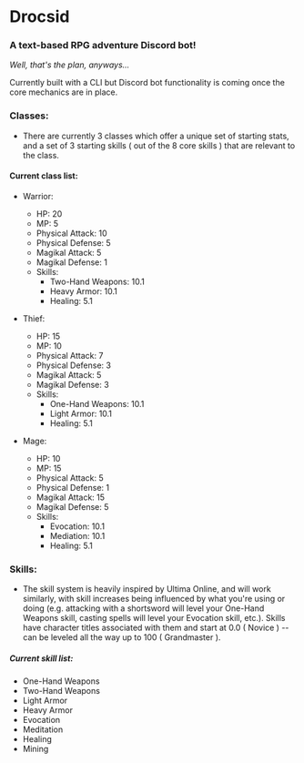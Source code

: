 # Drocsid

### A text-based RPG adventure Discord bot!
*Well, that's the plan, anyways...*

Currently built with a CLI but Discord bot functionality is coming once the core mechanics are in place.

### Classes:
- There are currently 3 classes which offer a unique set of starting stats, and a set of 3 starting skills ( out of the 8 core skills ) that are relevant to the class. 

#### Current class list:
- Warrior:
  - HP: 20
  - MP: 5
  - Physical Attack: 10
  - Physical Defense: 5
  - Magikal Attack: 5
  - Magikal Defense: 1
  - Skills:
    - Two-Hand Weapons: 10.1
    - Heavy Armor: 10.1
    - Healing: 5.1
    
- Thief:
  - HP: 15
  - MP: 10
  - Physical Attack: 7
  - Physical Defense: 3
  - Magikal Attack: 5
  - Magikal Defense: 3
  - Skills:
    - One-Hand Weapons: 10.1
    - Light Armor: 10.1
    - Healing: 5.1
    
- Mage:
  - HP: 10
  - MP: 15
  - Physical Attack: 5
  - Physical Defense: 1
  - Magikal Attack: 15
  - Magikal Defense: 5
  - Skills:
    - Evocation: 10.1
    - Mediation: 10.1
    - Healing: 5.1

### Skills:
- The skill system is heavily inspired by Ultima Online, and will work similarly, with skill increases being influenced by what you're using or doing (e.g. attacking with a shortsword will level your One-Hand Weapons skill, casting spells will level your Evocation skill, etc.). Skills have character titles associated with them and start at 0.0 ( Novice ) -- can be leveled all the way up to 100 ( Grandmaster ).

##### Current skill list:
- One-Hand Weapons
- Two-Hand Weapons
- Light Armor
- Heavy Armor
- Evocation
- Meditation
- Healing
- Mining
